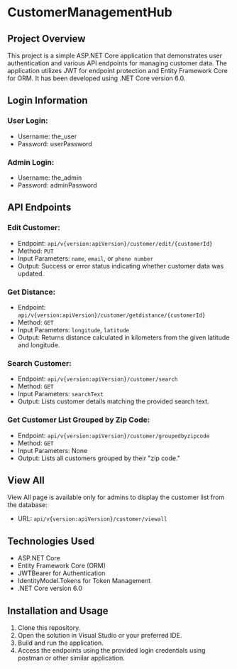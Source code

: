 # CustomerManagementHub 

## Project Overview

This project is a simple ASP.NET Core application that demonstrates user authentication and various API endpoints for managing customer data. The application utilizes JWT for endpoint protection and Entity Framework Core for ORM. It has been developed using .NET Core version 6.0.

## Login Information

### User Login:
- Username: the_user
- Password: userPassword

### Admin Login:
- Username: the_admin
- Password: adminPassword

## API Endpoints

### Edit Customer:
- Endpoint: `api/v{version:apiVersion}/customer/edit/{customerId}`
- Method: `PUT`
- Input Parameters: `name`, `email`, or `phone number`
- Output: Success or error status indicating whether customer data was updated.

### Get Distance:
- Endpoint: `api/v{version:apiVersion}/customer/getdistance/{customerId}`
- Method: `GET`
- Input Parameters: `longitude`, `latitude`
- Output: Returns distance calculated in kilometers from the given latitude and longitude.

### Search Customer:
- Endpoint: `api/v{version:apiVersion}/customer/search`
- Method: `GET`
- Input Parameters: `searchText`
- Output: Lists customer details matching the provided search text.

### Get Customer List Grouped by Zip Code:
- Endpoint: `api/v{version:apiVersion}/customer/groupedbyzipcode`
- Method: `GET`
- Input Parameters: None
- Output: Lists all customers grouped by their "zip code."

## View All

View All page is available only for admins to display the customer list from the database:
- URL: `api/v{version:apiVersion}/customer/viewall`

## Technologies Used

- ASP.NET Core
- Entity Framework Core (ORM)
- JWTBearer for Authentication
- IdentityModel.Tokens for Token Management
- .NET Core version 6.0

## Installation and Usage

1. Clone this repository.
2. Open the solution in Visual Studio or your preferred IDE.
3. Build and run the application.
4. Access the endpoints using the provided login credentials using postman or other similar application.

